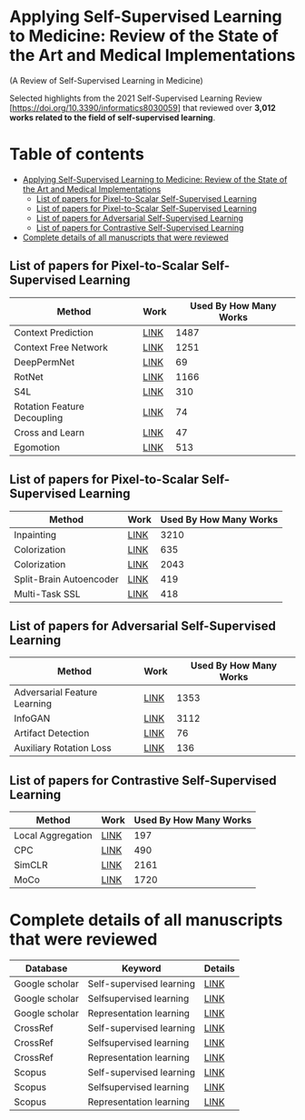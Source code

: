 # Applying Self-Supervised Learning to Medicine: Review of the State of the Art and Medical Implementations
(A Review of Self-Supervised Learning in Medicine)

Selected highlights from the 2021 Self-Supervised Learning Review [https://doi.org/10.3390/informatics8030059] that reviewed over **3,012 works related to the field of self-supervised learning**. 

Table of contents
=================
- [Applying Self-Supervised Learning to Medicine: Review of the State of the Art and Medical Implementations](#applying-self-supervised-learning-to-medicine--review-of-the-state-of-the-art-and-medical-implementations)
  * [List of papers for Pixel-to-Scalar Self-Supervised Learning](#list-of-papers-for-pixel-to-scalar-self-supervised-learning)
  * [List of papers for Pixel-to-Scalar Self-Supervised Learning](#list-of-papers-for-pixel-to-scalar-self-supervised-learning-1)
  * [List of papers for Adversarial Self-Supervised Learning](#list-of-papers-for-adversarial-self-supervised-learning)
  * [List of papers for Contrastive Self-Supervised Learning](#list-of-papers-for-contrastive-self-supervised-learning)
- [Complete details of all manuscripts that were reviewed](#complete-details-of-all-manuscripts-that-were-reviewed)

## List of papers for Pixel-to-Scalar Self-Supervised Learning
| Method                      | Work                                                                                                                                                           | Used By How Many Works |
| --------------------------- | -------------------------------------------------------------------------------------------------------------------------------------------------------------- | ---------------------- |
| Context Prediction          | [LINK](https://www.cv-foundation.org/openaccess/content_iccv_2015/papers/Doersch_Unsupervised_Visual_Representation_ICCV_2015_paper.pdf)                       | 1487                   |
| Context Free Network        | [LINK](https://link.springer.com/chapter/10.1007/978-3-319-46466-4_5)                                                                                          | 1251                   |
| DeepPermNet                 | [LINK](https://openaccess.thecvf.com/content_cvpr_2017/papers/Santa_Cruz_DeepPermNet_Visual_Permutation_CVPR_2017_paper.pdf)                                   | 69                     |
| RotNet                      | [LINK](https://arxiv.org/pdf/1803.07728.pdf)                                                                                                                   | 1166                   |
| S4L                         | [LINK](https://openaccess.thecvf.com/content_ICCV_2019/papers/Zhai_S4L_Self-Supervised_Semi-Supervised_Learning_ICCV_2019_paper.pdf)                           | 310                    |
| Rotation Feature Decoupling | [LINK](https://openaccess.thecvf.com/content_CVPR_2019/papers/Feng_Self-Supervised_Representation_Learning_by_Rotation_Feature_Decoupling_CVPR_2019_paper.pdf) | 74                     |
| Cross and Learn             | [LINK](https://link.springer.com/chapter/10.1007/978-3-030-12939-2_17)                                                                                         | 47                     |
| Egomotion                   | [LINK](https://www.cv-foundation.org/openaccess/content_iccv_2015/papers/Agrawal_Learning_to_See_ICCV_2015_paper.pdf)                                          | 513                    |

## List of papers for Pixel-to-Scalar Self-Supervised Learning
| Method                  | Work                                                                                                                           | Used By How Many Works |
| ----------------------- | ------------------------------------------------------------------------------------------------------------------------------ | ---------------------- |
| Inpainting              | [LINK](https://openaccess.thecvf.com/content_cvpr_2016/papers/Pathak_Context_Encoders_Feature_CVPR_2016_paper.pdf)             | 3210                   |
| Colorization            | [LINK](https://link.springer.com/chapter/10.1007/978-3-319-46493-0_35)                                                         | 635                    |
| Colorization            | [LINK](https://link.springer.com/chapter/10.1007/978-3-319-46487-9_40)                                                         | 2043                   |
| Split-Brain Autoencoder | [LINK](https://openaccess.thecvf.com/content_cvpr_2017/papers/Zhang_Split-Brain_Autoencoders_Unsupervised_CVPR_2017_paper.pdf) | 419                    |
| Multi-Task SSL          | [LINK](https://openaccess.thecvf.com/content_ICCV_2017/papers/Doersch_Multi-Task_Self-Supervised_Visual_ICCV_2017_paper.pdf)   | 418                    |

## List of papers for Adversarial Self-Supervised Learning
| Method                       | Work                                                                                                                                     | Used By How Many Works |
| ---------------------------- | ---------------------------------------------------------------------------------------------------------------------------------------- | ---------------------- |
| Adversarial Feature Learning | [LINK](https://arxiv.org/pdf/1605.09782.pdf)                                                                                             | 1353                   |
| InfoGAN                      | [LINK](https://proceedings.neurips.cc/paper/2016/file/7c9d0b1f96aebd7b5eca8c3edaa19ebb-Paper.pdf)                                        | 3112                   |
| Artifact Detection           | [LINK](https://openaccess.thecvf.com/content_cvpr_2018/papers/Jenni_Self-Supervised_Feature_Learning_CVPR_2018_paper.pdf)                | 76                     |
| Auxiliary Rotation Loss      | [LINK](https://openaccess.thecvf.com/content_CVPR_2019/papers/Chen_Self-Supervised_GANs_via_Auxiliary_Rotation_Loss_CVPR_2019_paper.pdf) | 136                    |

## List of papers for Contrastive Self-Supervised Learning
| Method            | Work                                                                                                                                                       | Used By How Many Works |
| ----------------- | ---------------------------------------------------------------------------------------------------------------------------------------------------------- | ---------------------- |
| Local Aggregation | [LINK](https://openaccess.thecvf.com/content_ICCV_2019/papers/Zhuang_Local_Aggregation_for_Unsupervised_Learning_of_Visual_Embeddings_ICCV_2019_paper.pdf) | 197                    |
| CPC               | [LINK](http://proceedings.mlr.press/v119/henaff20a/henaff20a.pdf)                                                                                          | 490                    |
| SimCLR            | [LINK](http://proceedings.mlr.press/v119/chen20j/chen20j.pdf)                                                                                              | 2161                   |
| MoCo              | [LINK](https://openaccess.thecvf.com/content_CVPR_2020/papers/He_Momentum_Contrast_for_Unsupervised_Visual_Representation_Learning_CVPR_2020_paper.pdf)    | 1720                   |


# Complete details of all manuscripts that were reviewed
| Database          | Keyword                  | Details                                                          |
| ----------------- | ------------------------ | ---------------------------------------------------------------- |
| Google scholar    | Self-supervised learning | [LINK](Markdown%20Files/gs%20self-supervised%20learning.md)      |
| Google scholar    | Selfsupervised learning  | [LINK](Markdown%20Files/gs%20selfsupervised%20learning.md)       |
| Google scholar    | Representation learning  | [LINK](Markdown%20Files/gs%20representation%20learning.md)       |
| CrossRef          | Self-supervised learning | [LINK](Markdown%20Files/cf%20self-supervised%20learning.md)      |
| CrossRef          | Selfsupervised learning  | [LINK](Markdown%20Files/cf%20selfsupervised%20learning.md)       |
| CrossRef          | Representation learning  | [LINK](Markdown%20Files/cf%20representation%20learning.md)       |
| Scopus            | Self-supervised learning | [LINK](Markdown%20Files/sc%20self-supervised%20learning.md)      |
| Scopus            | Selfsupervised learning  | [LINK](Markdown%20Files/sc%20selfsupervised%20learning.md)       |
| Scopus            | Representation learning  | [LINK](Markdown%20Files/sc%20representation%20learning.md)       |
